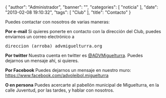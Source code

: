 {
  "author": "Administrador", 
  "banner": "", 
  "categories": [
    "noticia"
  ], 
  "date": "2013-02-08 19:10:32", 
  "tags": [
    "Club"
  ], 
  "title": "Contacto"
}

Puedes contactar con nosotros de varias maneras:

<strong>Por e-mail</strong>
Si quieres ponerte en contacto con la dirección del Club, puedes enviarnos un correo electrónico a <pre>direccion&nbsp;(arroba)&nbsp;advmiguelturra.org</pre>

<strong>Por twitter</strong>
Nuestra cuenta en twitter es <a href="http://twitter.com/advmiguelturra">@ADVMiguelturra</a>. Puedes dejarnos un mensaje ahí, si quieres.

<strong>Por Facebook</strong>
Puedes dejarnos un mensaje en nuestro muro: <a href="https://www.facebook.com/advoleibol.miguelturra">https://www.facebook.com/advoleibol.miguelturra</a>

<strong>O en persona</strong>
Puedes acercarte al pabellón municipal de Miguelturra, en la calle Juventud, por las tardes, y hablar con nosotros.

